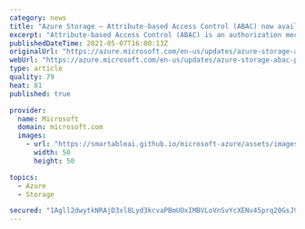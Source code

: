 ```yaml
---
category: news
title: "Azure Storage — Attribute-based Access Control (ABAC) now available for preview "
excerpt: "Attribute-based Access Control (ABAC) is an authorization mechanism that defines access levels based on attributes associated with security principals, resources, requests or the environment. You can now use ABAC in Azure Storage for Blobs and ADLS Gen2 by defining conditions on role-assignments based"
publishedDateTime: 2021-05-07T16:00:13Z
originalUrl: "https://azure.microsoft.com/en-us/updates/azure-storage-abac-preview/"
webUrl: "https://azure.microsoft.com/en-us/updates/azure-storage-abac-preview/"
type: article
quality: 79
heat: 81
published: true

provider:
  name: Microsoft
  domain: microsoft.com
  images:
    - url: "https://smartableai.github.io/microsoft-azure/assets/images/organizations/microsoft.com-50x50.jpg"
      width: 50
      height: 50

topics:
  - Azure
  - Storage

secured: "1Agll2dwytkNRAjD3xl8Lyd3kcvaPBmUOxIMBVLoVnSvYcXENv45prq20GsJ9avZNKWxuD6udUcKcbKuUX0jQTQyvAI5Ar1FSTobnkXSLdVFg/Fhmg7NhYKW9Ipu650ToBRXXYfu9jYpD6xOXzq6aZMaNpafKYfconohLe4HfSu806GWpIj1ToUzBGJIXYj8Gr3ZJY3cjtl0Qh/PFxai4UI544izatI6EdyIiUEUI/FraJnYFP7KppmeujC+5ygBIvme0maKWFCeuBhYep8Jt3UpDzwLze71oM0Qz7j60ktQAv8J98EeEREM+1UbiVX40ZmL5/dCbvSsaeA8Je1UDhHZURVfwIYGCYsb1vpQEmQ=;yfI8o8fY96EM/DCL3fKm+w=="
---
```


